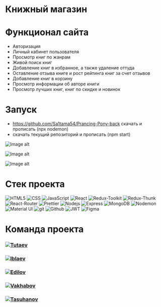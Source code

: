 # Книжный магазин

# Функционал сайта

- Авторизация
- Личный кабинет пользователя
- Просмотр книг по жанрам
- Живой поиск книг
- Добавление книг в избранное, а также удаление оттуда
- Оставление отзыва книге и рост рейтинга книг за счет отзывов
- Добавление книг в корзину
- Просмотр информации об авторе книги
- Просмотр лучших книг, книг по скидке и новинок

# Запуск
- https://github.com/Sa1tama54/Prancing-Pony-back скачать и прописать (npx nodemon)
- скачать текущий репозиторий и прописать (npm start)

![Image alt](https://github.com/Sa1tama54/Booksment-front/blob/main/src/assets/image/%D0%A1%D0%BD%D0%B8%D0%BC%D0%BE%D0%BA%20%D1%8D%D0%BA%D1%80%D0%B0%D0%BD%D0%B0%20%D0%BE%D1%82%202022-07-07%2016-17-40.png)

![Image alt](https://github.com/Sa1tama54/Booksment-front/blob/main/src/assets/image/%D0%A1%D0%BD%D0%B8%D0%BC%D0%BE%D0%BA%20%D1%8D%D0%BA%D1%80%D0%B0%D0%BD%D0%B0%20%D0%BE%D1%82%202022-07-07%2016-17-27.png)

![Image alt](https://github.com/Sa1tama54/Booksment-front/blob/main/src/assets/image/%D0%A1%D0%BD%D0%B8%D0%BC%D0%BE%D0%BA%20%D1%8D%D0%BA%D1%80%D0%B0%D0%BD%D0%B0%20%D0%BE%D1%82%202022-07-07%2016-18-03.png)

# Стек проекта

<p>
  <img alt="HTML5" src="https://img.shields.io/badge/-HTML-yellow?style=for-the-badge&logo=HTML5&logoColor=orange" />
  <img alt="CSS" src="https://img.shields.io/badge/-CSS-blue?style=for-the-badge&logo=HTML5&logoColor=white" />
  <img alt="JavaScript" src="https://img.shields.io/badge/-JavaScript-red?style=for-the-badge&logo=JavaScript&logoColor=white" />
  <img alt="React" src="https://img.shields.io/badge/-React-45b8d8?style=for-the-badge&logo=react&logoColor=white" />
  <img alt="Redux-Toolkit" src="https://img.shields.io/badge/-Redux_Toolkit-white?style=for-the-badge&logo=Redux&logoColor=430098" />
  <img alt="Redux-Thunk" src="https://img.shields.io/badge/-Redux_Thunk-430098?style=for-the-badge&logo=Redux&logoColor=white" />
  <img alt="React-Router" src="https://img.shields.io/badge/-React_Router-black?style=for-the-badge&logo=react-router&logoColor=orange" />
  <img alt="Prettier" src="https://img.shields.io/badge/-Prettier-grey?style=for-the-badge&logo=Prettier&logoColor=orange" />
  <img alt="Nodejs" src="https://img.shields.io/badge/-Nodejs-43853d?style=for-the-badge&logo=Node.js&logoColor=white" />
  <img alt="Express" src="https://img.shields.io/badge/-Express-pink?style=for-the-badge&logo=Express&logoColor=black" />
  <img alt="MongoDB" src="https://img.shields.io/badge/-mongo_DB-white?style=for-the-badge&logo=mongoDB&logoColor=43853d" />  
  <img alt="Nodemon" src="https://img.shields.io/badge/-Nodemon-black?style=for-the-badge&logo=nodemon&logoColor=43853d" />  
  <img alt="Material UI" src="https://img.shields.io/badge/-MaterialUI-blue?style=for-the-badge&logo=materialUI&logoColor=white" />
  <img alt="git" src="https://img.shields.io/badge/-Git-F05032?style=for-the-badge&logo=git&logoColor=white" />
  <img alt="Github" src="https://img.shields.io/badge/-Github-black?style=for-the-badge&logo=github&logoColor=white" />
  <img alt="JWT" src="https://img.shields.io/badge/JWT-black?style=for-the-badge&logo=JSON%20web%20tokens" />
  <img alt="Figma" src="https://img.shields.io/badge/-Figma-rgb(242, 78, 30)?style=for-the-badge&logo=figma&logoColor=white" />
</p>

# Команда проекта

<h3>
  <a href="https://github.com/Sa1tama54">
    <img alt="Tutaev" src="https://img.shields.io/badge/-Suleiman_Tutaev-black?style=for-the-badge&logo=github&logoColor=white" />
  </a>
</h3>

<h3>
  <a href="https://github.com/Idrisibl">
    <img alt="Iblaev" src="https://img.shields.io/badge/-Idris_Iblaev-black?style=for-the-badge&logo=github&logoColor=white" />
  </a>
</h3>

<h3>
  <a href="https://github.com/taborleen">
    <img alt="Edilov" src="https://img.shields.io/badge/-Emir_Edilov-black?style=for-the-badge&logo=github&logoColor=white" />
  </a>
</h3>

<h3>
  <a href="https://github.com/M4nsur">
    <img alt="Vakhabov" src="https://img.shields.io/badge/-Mansur_Vakhabov-black?style=for-the-badge&logo=github&logoColor=white" />
  </a>
</h3>

<h3>
  <a href="https://github.com/nohcho">
    <img alt="Tasuhanov" src="https://img.shields.io/badge/-Muhammad_Tasuhanov-black?style=for-the-badge&logo=github&logoColor=white" />
  </a>
</h3>

